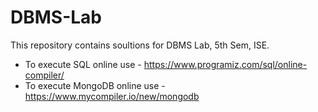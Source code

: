 # DBMS-Lab

This repository contains soultions for DBMS Lab, 5th Sem, ISE.

- To execute SQL online use - https://www.programiz.com/sql/online-compiler/ 
- To execute MongoDB online use - https://www.mycompiler.io/new/mongodb
